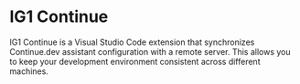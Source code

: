 # IG1 Continue

IG1 Continue is a Visual Studio Code extension that synchronizes Continue.dev assistant configuration with a remote server. This allows you to keep your development environment consistent across different machines.
